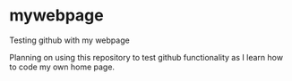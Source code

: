 mywebpage
=========

Testing github with my webpage

Planning on using this repository to test github functionality as I learn how to code my own home page.
